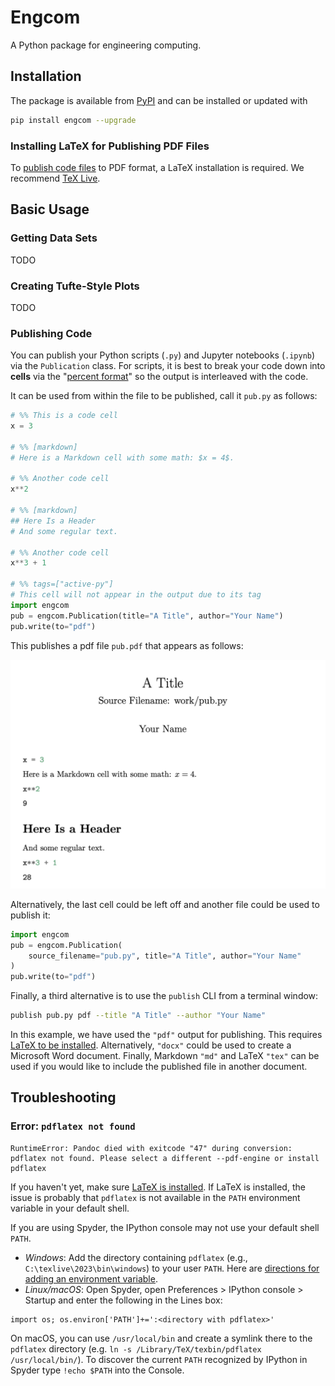 # Engcom

A Python package for engineering computing.

## Installation

The package is available from [PyPI](https://pypi.org) and can be installed or updated with

```bash
pip install engcom --upgrade
```

### Installing LaTeX for Publishing PDF Files

To [publish code files](#Publishing-Code) to PDF format, a LaTeX installation is required.
We recommend [TeX Live](https://tug.org/texlive/).

## Basic Usage

### Getting Data Sets

TODO

### Creating Tufte-Style Plots

TODO

### Publishing Code

You can publish your Python scripts (`.py`) and Jupyter notebooks (`.ipynb`) via the `Publication` class.
For scripts, it is best to break your code down into **cells** via the "[percent format](https://jupytext.readthedocs.io/en/latest/formats-scripts.html)" so the output is interleaved with the code.

It can be used from within the file to be published, call it `pub.py` as follows:

```python
# %% This is a code cell
x = 3

# %% [markdown]
# Here is a Markdown cell with some math: $x = 4$.

# %% Another code cell
x**2

# %% [markdown]
## Here Is a Header
# And some regular text.

# %% Another code cell
x**3 + 1

# %% tags=["active-py"]
# This cell will not appear in the output due to its tag
import engcom
pub = engcom.Publication(title="A Title", author="Your Name")
pub.write(to="pdf")
```

This publishes a pdf file `pub.pdf` that appears as follows:

![A published pdf file.](/resources/pub.png)

Alternatively, the last cell could be left off and another file could be used to publish it:

```python
import engcom
pub = engcom.Publication(
    source_filename="pub.py", title="A Title", author="Your Name"
)
pub.write(to="pdf")
```

Finally, a third alternative is to use the `publish` CLI from a terminal window:

```bash
publish pub.py pdf --title "A Title" --author "Your Name"
```

In this example, we have used the `"pdf"` output for publishing.
This requires [LaTeX to be installed](#Installing-LaTeX-for-Publishing-PDF-Files).
Alternatively, `"docx"` could be used to create a Microsoft Word document.
Finally, Markdown `"md"` and LaTeX `"tex"` can be used if you would like to include the published file in another document.

## Troubleshooting

### Error: `pdflatex not found`

```
RuntimeError: Pandoc died with exitcode "47" during conversion: pdflatex not found. Please select a different --pdf-engine or install pdflatex
```

If you haven't yet, make sure [LaTeX is installed](#Installing-LaTeX-for-Publishing-PDF-Files).
If LaTeX is installed, the issue is probably that `pdflatex` is not available in the `PATH` environment variable in your default shell.

If you are using Spyder, the IPython console may not use your default shell `PATH`.

- _Windows_: Add the directory containing `pdflatex` (e.g., `C:\texlive\2023\bin\windows`) to your user `PATH`. Here are [directions for adding an environment variable](https://www.howtogeek.com/118594/how-to-edit-your-system-path-for-easy-command-line-access/).
- _Linux/macOS_: Open Spyder, open Preferences > IPython console > Startup and enter the following in the Lines box:
    
```
import os; os.environ['PATH']+=':<directory with pdflatex>'
```
    
On macOS, you can use `/usr/local/bin` and create a symlink there to the `pdflatex` directory (e.g. `ln -s /Library/TeX/texbin/pdflatex /usr/local/bin/`).
To discover the current `PATH` recognized by IPython in Spyder type `!echo $PATH` into the Console.
